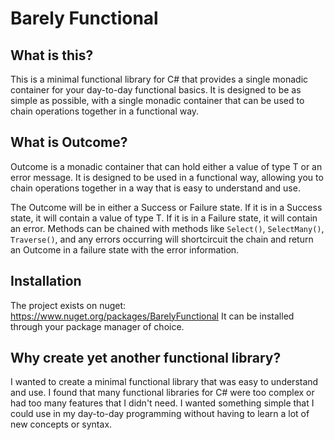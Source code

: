 # Barely Functional

## What is this?
This is a minimal functional library for C# that provides a single monadic container for your day-to-day functional basics. It is designed to be as simple as possible, with a single monadic container that can be used to chain operations together in a functional way.

## What is Outcome<T>?
Outcome<T> is a monadic container that can hold either a value of type T or an error message. It is designed to be used in a functional way, allowing you to chain operations together in a way that is easy to understand and use.

The Outcome will be in either a Success or Failure state. If it is in a Success state, it will contain a value of type T. If it is in a Failure state, it will contain an error.
Methods can be chained with methods like `Select()`, `SelectMany()`, `Traverse()`, and any errors occurring will shortcircuit the chain and return an Outcome in a failure state with the error information.

## Installation
The project exists on nuget: https://www.nuget.org/packages/BarelyFunctional
It can be installed through your package manager of choice.

## Why create yet another functional library?
I wanted to create a minimal functional library that was easy to understand and use.
I found that many functional libraries for C# were too complex or had too many features that I didn't need. 
I wanted something simple that I could use in my day-to-day programming without having to learn a lot of new concepts or syntax.
